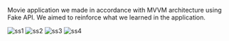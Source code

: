 Movie application we made in accordance with MVVM architecture using Fake API. We aimed to reinforce what we learned in the application.


![ss1](https://github.com/user-attachments/assets/159d82c7-c5e0-48ca-a5b9-7556337a0926)
![ss2](https://github.com/user-attachments/assets/6f412c57-6c2f-4551-842f-5da332a11af8)
![ss3](https://github.com/user-attachments/assets/5c8d5591-4de9-4a6f-9ea9-46fb0b7f0b20)
![ss4](https://github.com/user-attachments/assets/054d0572-1cee-4af9-a0f6-0ccdbc5798c7)

